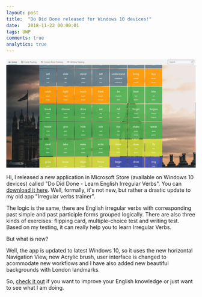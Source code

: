 ```yaml
---
layout: post
title:  "Do Did Done released for Windows 10 devices!"
date:   2018-11-22 00:00:01
tags: UWP
comments: true
analytics: true
---
```


<img src='/public/images/doDidDoneMainScreen.jpeg' alt="do did done learn english irregular verbs main screen"/>

Hi, I released a new application in Microsoft Store (available on Windows 10 devices) called "Do Did Done - Learn English Irregular Verbs". You can [download it here](https://www.microsoft.com/en-us/p/dodiddone-learn-english-irregular-verbs/9phbj68wxd4k?activetab=pivot:overviewtab). Well, formally, it's not new, but rather a drastic update to my old app "Irregular verbs trainer".

The logic is the same, there are English irregular verbs with corresponding past simple and past participle forms grouped logically. There are also three kinds of exercises: flipping card, multiple-choice test and writing test. Based on my testing, it can really help you to learn Irregular Verbs.

But what is new? 
<br>

Well, the app is updated to latest Windows 10, so it uses the new horizontal Navigation View, new Acrylic brush, user interface is changed to acommodate new workflows and I have also added new beautiful backgrounds with London landmarks.

So, [check it out](https://www.microsoft.com/en-us/p/dodiddone-learn-english-irregular-verbs/9phbj68wxd4k?activetab=pivot:overviewtab) if you want to improve your English knowledge or just want to see what I am doing. 